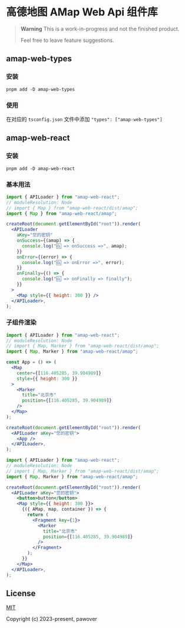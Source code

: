 # 高德地图 AMap Web Api 组件库

> **Warning**
> This is a work-in-progress and not the finished product.
>
> Feel free to leave feature suggestions.

## amap-web-types

### 安装

```shell
pnpm add -D amap-web-types
```

### 使用

在对应的 `tsconfig.json` 文件中添加 `"types": ["amap-web-types"]`

## amap-web-react

### 安装

```shell
pnpm add -D amap-web-react
```

### 基本用法

```jsx
import { APILoader } from "amap-web-react";
// moduleResolution: Node
// import { Map } from "amap-web-react/dist/amap";
import { Map } from "amap-web-react/amap";

createRoot(document.getElementById("root")).render(
  <APILoader
    aKey="您的密钥"
    onSuccess={(amap) => {
      console.log("🆑 => onSuccess =>", amap);
    }}
    onError={(error) => {
      console.log("🆑 => onError =>", error);
    }}
    onFinally={() => {
      console.log("🆑 => onFinally => finally");
    }}
  >
    <Map style={{ height: 300 }} />
  </APILoader>,
);
```

### 子组件渲染

```jsx
import { APILoader } from "amap-web-react";
// moduleResolution: Node
// import { Map, Marker } from "amap-web-react/dist/amap";
import { Map, Marker } from "amap-web-react/amap";

const App = () => (
  <Map
    center={[116.405285, 39.904989]}
    style={{ height: 300 }}
  >
    <Marker
      title="北京市"
      position={[116.405285, 39.904989]}
    />
  </Map>
);

createRoot(document.getElementById("root")).render(
  <APILoader aKey="您的密钥">
    <App />
  </APILoader>,
);
```

```jsx
import { APILoader } from "amap-web-react";
// moduleResolution: Node
// import { Map, Marker } from "amap-web-react/dist/amap";
import { Map, Marker } from "amap-web-react/amap";

createRoot(document.getElementById("root")).render(
  <APILoader aKey="您的密钥">
    <button>button</button>
    <Map style={{ height: 300 }}>
      {({ AMap, map, container }) => {
        return (
          <Fragment key={1}>
            <Marker
              title="北京市"
              position={[116.405285, 39.904989]}
            />
          </Fragment>
        );
      }}
    </Map>
  </APILoader>,
);
```

## License

[MIT](https://github.com/pawover/amap-web-api/blob/main/LICENSE)

Copyright (c) 2023-present, pawover
